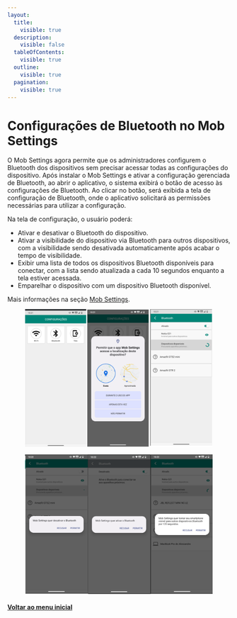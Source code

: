 ```yaml
---
layout:
  title:
    visible: true
  description:
    visible: false
  tableOfContents:
    visible: true
  outline:
    visible: true
  pagination:
    visible: true
---
```


# Configurações de Bluetooth no Mob Settings

O Mob Settings agora permite que os administradores configurem o Bluetooth dos dispositivos sem precisar acessar todas as configurações do dispositivo. Após instalar o Mob Settings e ativar a configuração gerenciada de Bluetooth, ao abrir o aplicativo, o sistema exibirá o botão de acesso às configurações de Bluetooth. Ao clicar no botão, será exibida a tela de configuração de Bluetooth, onde o aplicativo solicitará as permissões necessárias para utilizar a configuração.

Na tela de configuração, o usuário poderá:

* Ativar e desativar o Bluetooth do dispositivo.
* Ativar a visibilidade do dispositivo via Bluetooth para outros dispositivos, com a visibilidade sendo desativada automaticamente após acabar o tempo de visibilidade.
* Exibir uma lista de todos os dispositivos Bluetooth disponíveis para conectar, com a lista sendo atualizada a cada 10 segundos enquanto a tela estiver acessada.
* Emparelhar o dispositivo com um dispositivo Bluetooth disponível.

Mais informações na seção [Mob Settings](../../portal/configuracoes/editar-politica/aplicativos/mob-settings.md).

<figure><img src="../../../.gitbook/assets/image (2) (1) (1) (1) (1) (1) (1) (1) (1) (1) (1) (1) (1).png" alt=""><figcaption></figcaption></figure>

<figure><img src="../../../.gitbook/assets/image (227).png" alt=""><figcaption></figcaption></figure>

[**Voltar ao menu inicial**](./)
